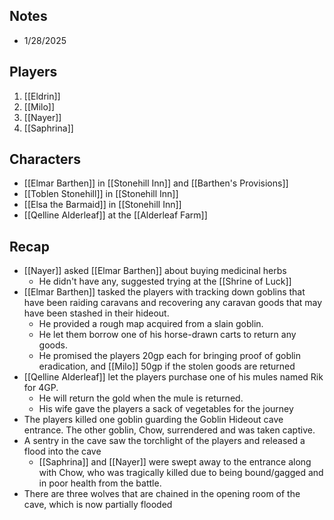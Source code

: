 Notes
---
- 1/28/2025


Players
---
1. [[Eldrin]]
2. [[Milo]]
3. [[Nayer]]
4. [[Saphrina]]

Characters
---
- [[Elmar Barthen]] in [[Stonehill Inn]] and [[Barthen's Provisions]]
- [[Toblen Stonehill]] in [[Stonehill Inn]]
- [[Elsa the Barmaid]] in [[Stonehill Inn]]
- [[Qelline Alderleaf]] at the [[Alderleaf Farm]]

Recap
---
- [[Nayer]] asked [[Elmar Barthen]] about buying medicinal herbs
	- He didn't have any, suggested trying at the [[Shrine of Luck]]
- [[Elmar Barthen]] tasked the players with tracking down goblins that have been raiding caravans and recovering any caravan goods that may have been stashed in their hideout.
	- He provided a rough map acquired from a slain goblin.
	- He let them borrow one of his horse-drawn carts to return any goods.
	- He promised the players 20gp each for bringing proof of goblin eradication, and [[Milo]] 50gp if the stolen goods are returned
- [[Qelline Alderleaf]] let the players purchase one of his mules named Rik for 4GP.
	- He will return the gold when the mule is returned.
	- His wife gave the players a sack of vegetables for the journey
- The players killed one goblin guarding the Goblin Hideout cave entrance.  The other goblin, Chow, surrendered and was taken captive.
- A sentry in the cave saw the torchlight of the players and released a flood into the cave
	- [[Saphrina]] and [[Nayer]] were swept away to the entrance along with Chow, who was tragically killed due to being bound/gagged and in poor health from the battle.
- There are three wolves that are chained in the opening room of the cave, which is now partially flooded